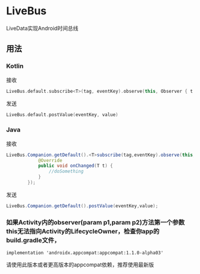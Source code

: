 # LiveBus
LiveData实现Android时间总线
## 用法

### Kotlin
接收
```kotlin
LiveBus.default.subscribe<T>(tag, eventKey).observe(this, Observer { t -> doSomething).show()
```
发送
```kotlin
LiveBus.default.postValue(eventKey, value)
```

### Java
接收
```java
LiveBus.Companion.getDefault().<T>subscribe(tag,eventKey).observe(this, new Observer<T>() {
            @Override
            public void onChanged(T t) {
                //doSomething
            }
        });
```
发送
```java
LiveBus.Companion.getDefault().postValue(eventKey,value);
```

### 如果Activity内的observer(param p1,param p2)方法第一个参数this无法指向Activity的LifecycleOwner，检查你app的build.gradle文件，
    implementation 'androidx.appcompat:appcompat:1.1.0-alpha03' 
   请使用此版本或者更高版本的appcompat依赖，推荐使用最新版
